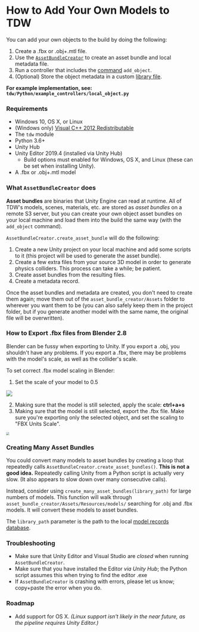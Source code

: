 # How to Add Your Own Models to TDW

You can add your own objects to the build by doing the following:

1. Create a .fbx  or .obj+.mtl file.
2. Use the [`AssetBundleCreator`](../python/asset_bundle_creator.md) to create an asset bundle and local metadata file.
3. Run a controller that includes the [command](../api/command_api.md) `add_object`.
4. (Optional) Store the object metadata in a custom [library file](../python/librarian/model_librarian.md).

**For example implementation, see: `tdw/Python/example_controllers/local_object.py`**

### Requirements

- Windows 10, OS X, or Linux
- (Windows only) [Visual C++ 2012 Redistributable](https://www.microsoft.com/en-au/download/confirmation.aspx?id=30679)
- The `tdw` module
- Python 3.6+
- Unity Hub
- Unity Editor 2019.4 (installed via Unity Hub)
  - Build options must enabled for Windows, OS X, and Linux (these can  be set when installing Unity).
- A .fbx or .obj+.mtl model

### What `AssetBundleCreator` does

**Asset bundles** are binaries that Unity Engine can read at runtime. All of TDW's models, scenes, materials, etc. are stored as _asset bundles_ on a remote S3 server, but you can create your own object asset bundles on your local machine and load them into the build the same way (with the `add_object` command).

`AssetBundleCreator.create_asset_bundle` will do the following:

1. Create a new Unity project on your local machine and add some scripts to it (this project will be used to generate the asset bundle).
2. Create a few extra files from your source 3D model in order to generate physics colliders. This process can take a while; be patient.
3. Create asset bundles from the resulting files.
4. Create a metadata record.

Once the asset bundles and metadata are created, you don't need to create them again; move them out of the `asset_bundle_creator/Assets` folder to wherever you want them to be (you can also safely keep them in the project folder, but if you generate another model with the same name, the original file will be overwritten).

### How to Export .fbx files from Blender 2.8

Blender can be fussy when exporting to Unity. If you export a .obj, you shouldn't have any problems. If you export a .fbx, there may be problems with the model's scale, as well as the collider's scale.

To set correct .fbx model scaling in Blender:

1. Set the scale of your model to 0.5

![](../images/blender_export/0_set_scale.png)

2. Making sure that the model is still selected, apply the scale: **ctrl+a+s**
3. Making sure that the model is still selected, export the .fbx file. Make sure you're exporting only the selected object, and set the scaling to "FBX Units Scale".

<img src="../images/blender_export/1_export.png" style="zoom:50%;" />

### Creating Many Asset Bundles

You could convert many models to asset bundles by creating a loop that repeatedly calls `AssetBundleCreator.create_asset_bundles()`. **This is not a good idea.** Repeatedly calling Unity from a Python script is actually very slow. (It also appears to slow down over many consecutive calls).

Instead, consider using `create_many_asset_bundles(library_path)` for large numbers of models. This function will walk through `asset_bundle_creator/Assets/Resources/models/` searching for .obj and .fbx models. It will convert these models to asset bundles.

The `library_path` parameter is the path to the local [model records database](../python/librarian/model_librarian.md). 

### Troubleshooting

- Make sure that Unity Editor and Visual Studio are _closed_ when running `AssetBundleCreator`.
- Make sure that you have installed the Editor _via Unity Hub_; the Python script assumes this when trying to find the editor .exe
- If `AssetBundleCreator` is crashing with errors, please let us know; copy+paste the error when you do.

### Roadmap

- Add support for OS X. _(Linux support isn't likely in the near future, as the pipeline requires Unity Editor.)_

